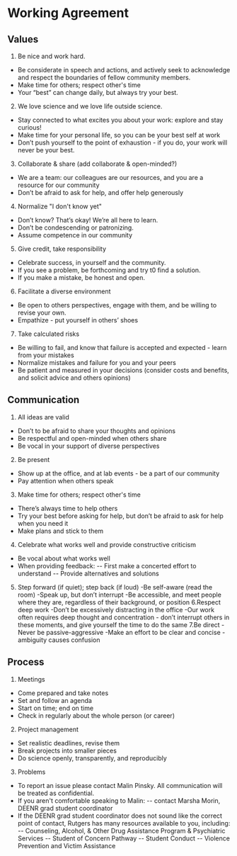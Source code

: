 
# Working Agreement
## Values
1. Be nice and work hard. 
- Be considerate in speech and actions, and actively seek to acknowledge and respect the boundaries of fellow community members.
- Make time for others; respect other's time
- Your “best” can change daily, but always try your best.
2. We love science and we love life outside science. 
- Stay connected to what excites you about your work: explore and stay curious!
- Make time for your personal life, so you can be your best self at work
- Don’t push yourself to the point of exhaustion - if you do, your work will never be your best.
3. Collaborate & share (add collaborate & open-minded?)
- We are a team: our colleagues are our resources, and you are a resource for our community 
- Don’t be afraid to ask for help, and offer help generously
4. Normalize "I don't know yet"
- Don’t know? That’s okay! We’re all here to learn.
- Don’t be condescending or patronizing.
- Assume competence in our community
5. Give credit, take responsibility
- Celebrate success, in yourself and the community.
- If you see a problem, be forthcoming and try t0 find a solution.
- If you make a mistake, be honest and open.
6. Facilitate a diverse environment
- Be open to others perspectives, engage with them, and be willing to revise your own.
- Empathize - put yourself in others’ shoes
7. Take calculated risks
- Be willing to fail, and know that failure is accepted and expected - learn from your mistakes
- Normalize mistakes and failure for you and your peers
- Be patient and measured in your decisions (consider costs and benefits, and solicit advice and others opinions)
## Communication
1. All ideas are valid
- Don’t to be afraid to share your thoughts and opinions
- Be respectful and open-minded when others share
- Be vocal in your support of diverse perspectives
2. Be present
- Show up at the office, and at lab events - be a part of our community
- Pay attention when others speak
3. Make time for others; respect other's time
- There’s always time to help others
- Try your best before asking for help, but don’t be afraid to ask for help when you need it
- Make plans and stick to them
4. Celebrate what works well and provide constructive criticism
- Be vocal about what works well
- When providing feedback:
-- First make a concerted effort to understand
-- Provide alternatives and solutions 
5. Step forward (if quiet); step back (if loud)
-Be self-aware (read the room)
-Speak up, but don’t interrupt 
-Be accessible, and meet people where they are, regardless of their background, or position
6.Respect deep work
-Don’t be excessively distracting in the office
-Our work often requires deep thought and concentration - don’t interrupt others in these moments, and give yourself the time to do the same
7.Be direct
-Never be passive-aggressive 
-Make an effort to be clear and concise - ambiguity causes confusion
## Process
1. Meetings
- Come prepared and take notes
- Set and follow an agenda
- Start on time; end on time
- Check in regularly about the whole person (or career)
2. Project management
- Set realistic deadlines, revise them
- Break projects into smaller pieces
- Do science openly, transparently, and reproducibly
3. Problems
- To report an issue please contact Malin Pinsky. All communication will be treated as confidential.
- If you aren't comfortable speaking to Malin: 
-- contact Marsha Morin, DEENR grad student coordinator
- If the DEENR grad student coordinator does not sound like the correct point of contact, Rutgers has many resources available to you, including:
-- Counseling, Alcohol, & Other Drug Assistance Program & Psychiatric Services
-- Student of Concern Pathway
-- Student Conduct
-- Violence Prevention and Victim Assistance
